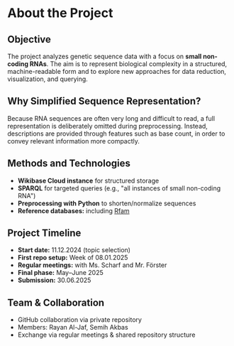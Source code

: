 # About the Project

## Objective

The project analyzes genetic sequence data with a focus on **small non-coding RNAs**. The aim is to represent biological complexity in a structured, machine-readable form and to explore new approaches for data reduction, visualization, and querying.

## Why Simplified Sequence Representation?

Because RNA sequences are often very long and difficult to read, a full representation is deliberately omitted during preprocessing. Instead, descriptions are provided through features such as base count, in order to convey relevant information more compactly.

## Methods and Technologies

* **Wikibase Cloud instance** for structured storage
* **SPARQL** for targeted queries (e.g., "all instances of small non-coding RNA")
* **Preprocessing with Python** to shorten/normalize sequences
* **Reference databases:** including [Rfam](https://rfam.org/)

## Project Timeline

* **Start date:** 11.12.2024 (topic selection)
* **First repo setup:** Week of 08.01.2025
* **Regular meetings:** with Ms. Scharf and Mr. Förster
* **Final phase:** May–June 2025
* **Submission:** 30.06.2025

## Team & Collaboration

* GitHub collaboration via private repository
* Members: Rayan Al-Jaf, Semih Akbas
* Exchange via regular meetings & shared repository structure


